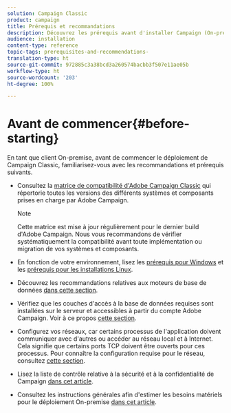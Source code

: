 ```yaml
---
solution: Campaign Classic
product: campaign
title: Prérequis et recommandations
description: Découvrez les prérequis avant d'installer Campaign (On-premise)
audience: installation
content-type: reference
topic-tags: prerequisites-and-recommendations-
translation-type: ht
source-git-commit: 972885c3a38bcd3a260574bacbb3f507e11ae05b
workflow-type: ht
source-wordcount: '203'
ht-degree: 100%

---
```



# Avant de commencer{#before-starting}

En tant que client On-premise, avant de commencer le déploiement de Campaign Classic, familiarisez-vous avec les recommandations et prérequis suivants.

* Consultez la [matrice de compatibilité d&#39;Adobe Campaign Classic](../../rn/using/compatibility-matrix.md) qui répertorie toutes les versions des différents systèmes et composants prises en charge par Adobe Campaign.

   >[!NOTE]
   >
   >Cette matrice est mise à jour régulièrement pour le dernier build d&#39;Adobe Campaign. Nous vous recommandons de vérifier systématiquement la compatibilité avant toute implémentation ou migration de vos systèmes et composants.

* En fonction de votre environnement, lisez les [prérequis pour Windows](../../installation/using/prerequisites-of-campaign-installation-in-windows.md) et les [prérequis pour les installations Linux](../../installation/using/prerequisites-of-campaign-installation-in-linux.md).
* Découvrez les recommandations relatives aux moteurs de base de données [dans cette section](../../installation/using/database.md).
* Vérifiez que les couches d&#39;accès à la base de données requises sont installées sur le serveur et accessibles à partir du compte Adobe Campaign. Voir à ce propos [cette section](../../installation/using/application-server.md).
* Configurez vos réseaux, car certains processus de l&#39;application doivent communiquer avec d&#39;autres ou accéder au réseau local et à Internet. Cela signifie que certains ports TCP doivent être ouverts pour ces processus. Pour connaître la configuration requise pour le réseau, consultez [cette section](../../installation/using/network-configuration.md).
* Lisez la liste de contrôle relative à la sécurité et à la confidentialité de Campaign [dans cet article](https://helpx.adobe.com/fr/campaign/kb/acc-security.html).
* Consultez les instructions générales afin d&#39;estimer les besoins matériels pour le déploiement On-premise [dans cet article](https://helpx.adobe.com/fr/campaign/kb/hardware-sizing-guide.html).
